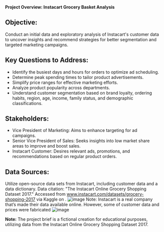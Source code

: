 **Project Overview: Instacart Grocery Basket Analysis**

## **Objective:**
Conduct an initial data and exploratory analysis of Instacart's customer data to uncover insights and recommend strategies for better segmentation and targeted marketing campaigns.

## **Key Questions to Address:**
- Identify the busiest days and hours for orders to optimize ad scheduling.
- Determine peak spending times to tailor product advertisements.
- Simplify price ranges for effective marketing efforts.
- Analyze product popularity across departments.
- Understand customer segmentation based on brand loyalty, ordering habits, region, age, income, family status, and demographic classifications.

## **Stakeholders:**
- Vice President of Marketing: Aims to enhance targeting for ad campaigns.
- Senior Vice President of Sales: Seeks insights into low market share areas to improve and boost sales.
- Instacart Customer: Desires relevant ads, promotions, and recommendations based on regular product orders.

## **Data Sources:**
Utilize open-source data sets from Instacart, including customer data and a data dictionary. 
Data citation: "The Instacart Online Grocery Shopping Dataset 2017."
 Accessed from www.instacart.com/datasets/grocery-shopping-2017 via Kaggle on <date>.
![image](https://github.com/Gl-RDN/Instacart-Grocery-Basket-Analysis/assets/124837500/ec66b48e-15ad-405d-a818-b972c6447f30)
Note: Instacart is a real company that’s made their data available online. However, some of customer data and prices were fabricated
![image](https://github.com/Gl-RDN/Instacart-Grocery-Basket-Analysis/assets/124837500/1d98afda-6a5d-47c2-ad19-b51d7d63e479)



**Note:** The project brief is a fictional creation for educational purposes, utilizing data from the Instacart Online Grocery Shopping Dataset 2017.
